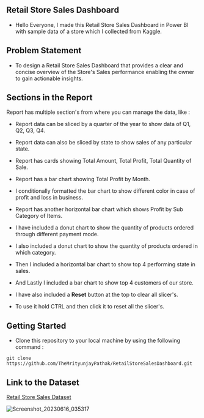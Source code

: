 ## Retail Store Sales Dashboard

- Hello Everyone, I made this Retail Store Sales Dashboard in Power BI with sample data of a store which I collected from Kaggle.

## Problem Statement

- To design a Retail Store Sales Dashboard that provides a clear and concise overview of the Store's Sales performance enabling the owner to gain actionable insights.

## Sections in the Report

Report has multiple section's from where you can manage the data, like :

- Report data can be sliced by a quarter of the year to show data of Q1, Q2, Q3, Q4.

- Report data can also be sliced by state to show sales of any particular state.

- Report has cards showing Total Amount, Total Profit, Total Quantity of Sale.

- Report has a bar chart showing Total Profit by Month.

- I conditionally formatted the bar chart to show different color in case of profit and loss in business.

- Report has another horizontal bar chart which shows Profit by Sub Category of Items.

- I have included a donut chart to show the quantity of products ordered through different payment mode.

- I also included a donut chart to show the quantity of products ordered in which category.

- Then I included a horizontal bar chart to show top 4 performing state in sales.

- And Lastly I included a bar chart to show top 4 customers of our store.

- I have also included a **Reset** button at the top to clear all slicer's.

- To use it hold CTRL and then click it to reset all the slicer's.

## Getting Started

- Clone this repository to your local machine by using the following command :
```
git clone https://github.com/TheMrityunjayPathak/RetailStoreSalesDashboard.git
```

## Link to the Dataset
[Retail Store Sales Dataset](https://github.com/TheMrityunjayPathak/RetailStoreSalesDashboard/tree/main/Dataset)

![Screenshot_20230616_035317](https://github.com/TheMrityunjayPathak/RetailStoreSalesDashboard/assets/123563634/1725e494-528f-4ebc-a76a-87704d820f30)
